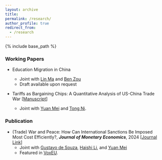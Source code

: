 ```yaml
---
layout: archive
title: 
permalink: /research/
author_profile: true
redirect_from:
  - /research
---
```

{% include base_path %}

### Working Papers

- Education Migration in China
  - Joint with [Lin Ma](https://lin-ma.com/index.html) and [Ben Zou](https://www.zouben.net)
  - Draft available upon request

- Tariffs as Bargaining Chips: A Quantitative Analysis of US-China Trade War \[[Manuscript](https://naiyuanh.github.io/files/tariff_bargaining.pdf)\]
  - Joint with [Yuan Mei](https://sites.google.com/site/meiyecon/home) and [Tong Ni](https://tong-ni.github.io).
  


### Publication
- (Trade) War and Peace: How Can International Sanctions Be Imposed Most Cost Efficiently?, ***Journal of Monetary Economics***, 2024 \[[Journal Link](https://www.sciencedirect.com/science/article/abs/pii/S0304393224000254)\]
    - Joint with [Gustavo de Souza](https://gustavodesouza.net), [Haishi Li](https://sites.google.com/view/haishi-harry-li/home), and [Yuan Mei](https://sites.google.com/site/meiyecon/home)
    - Featured in [VoxEU](https://cepr.org/voxeu/columns/trade-war-and-peace-how-impose-international-trade-sanctions).
   
